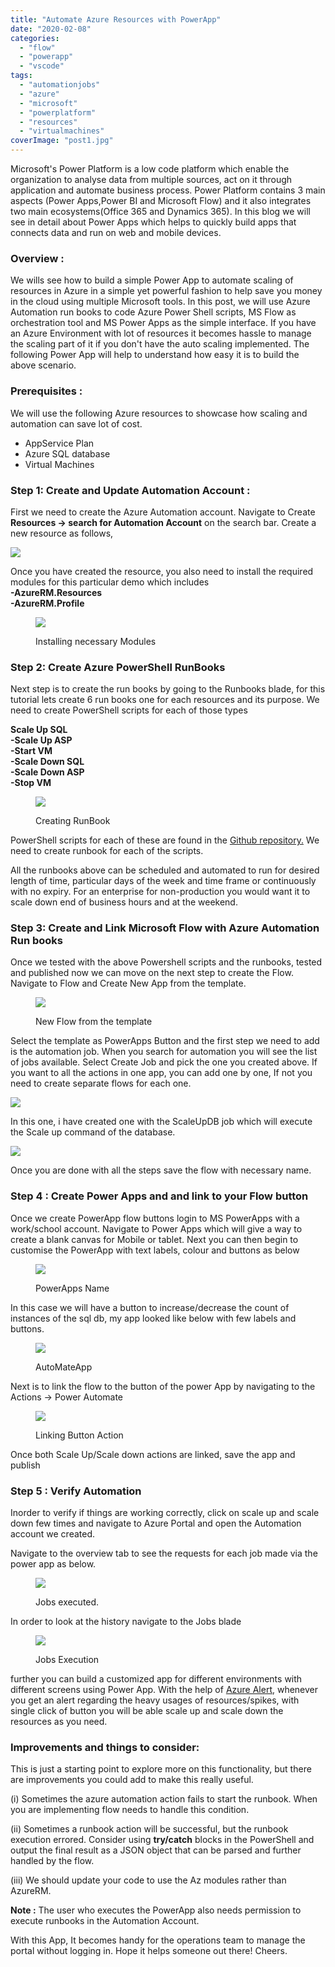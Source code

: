 ```yaml
---
title: "Automate Azure Resources with PowerApp"
date: "2020-02-08"
categories: 
  - "flow"
  - "powerapp"
  - "vscode"
tags: 
  - "automationjobs"
  - "azure"
  - "microsoft"
  - "powerplatform"
  - "resources"
  - "virtualmachines"
coverImage: "post1.jpg"
---
```


Microsoft's Power Platform is a low code platform which enable the organization to analyse data from multiple sources, act on it through application and automate business process. Power Platform contains 3 main aspects (Power Apps,Power BI and Microsoft Flow) and it also integrates two main ecosystems(Office 365 and Dynamics 365). In this blog we will see in detail about Power Apps which helps to quickly build apps that connects data and run on web and mobile devices.

### **Overview :**

We wills see how to build a simple Power App to automate scaling of resources in Azure in a simple yet powerful fashion to help save you money in the cloud using multiple Microsoft tools. In this post, we will use Azure Automation run books to code Azure Power Shell scripts, MS Flow as orchestration tool and MS Power Apps as the simple interface. If you have an Azure Environment with lot of resources it becomes hassle to manage the scaling part of it if you don't have the auto scaling implemented. The following Power App will help to understand how easy it is to build the above scenario.

### Prerequisites :

We will use the following Azure resources to showcase how scaling and automation can save lot of cost.

- AppService Plan
- Azure SQL database
- Virtual Machines

### Step 1: Create and Update Automation Account :

First we need to create the Azure Automation account. Navigate to Create **Resources -> search for Automation Account** on the search bar. Create a new resource as follows,

![](https://sajeetharan.wordpress.com/wp-content/uploads/2020/02/1-2.jpg?w=403)

Once you have created the resource, you also need to install the required modules for this particular demo which includes  
**\-AzureRM.Resources  
\-AzureRM.Profile**

<figure>

![](https://sajeetharan.wordpress.com/wp-content/uploads/2020/02/2-1.jpg?w=1024)

<figcaption>

Installing necessary Modules

</figcaption>

</figure>

### Step 2: Create Azure PowerShell RunBooks

Next step is to create the run books by going to the Runbooks blade, for this tutorial lets create 6 run books one for each resources and its purpose. We need to create PowerShell scripts for each of those types

**Scale Up SQL  
\-Scale Up ASP  
\-Start VM  
\-Scale Down SQL  
\-Scale Down ASP  
\-Stop VM**

<figure>

![](https://sajeetharan.wordpress.com/wp-content/uploads/2020/02/3.jpg?w=1024)

<figcaption>

Creating RunBook

</figcaption>

</figure>

PowerShell scripts for each of these are found in the [Github repository.](https://github.com/sajeetharan/Az-PowerApp-Automation) We need to create runbook for each of the scripts.

All the runbooks above can be scheduled and automated to run for desired length of time, particular days of the week and time frame or continuously with no expiry. For an enterprise for non-production you would want it to scale down end of business hours and at the weekend.

### Step 3: Create and Link Microsoft Flow with Azure Automation Run books

Once we tested with the above Powershell scripts and the runbooks, tested and published now we can move on the next step to create the Flow. Navigate to Flow and Create New App from the template.

<figure>

![](https://sajeetharan.wordpress.com/wp-content/uploads/2020/02/8.jpg?w=729)

<figcaption>

New Flow from the template

</figcaption>

</figure>

Select the template as PowerApps Button and the first step we need to add is the automation job. When you search for automation you will see the list of jobs available. Select Create Job and pick the one you created above. If you want to all the actions in one app, you can add one by one, If not you need to create separate flows for each one.

![](https://sajeetharan.wordpress.com/wp-content/uploads/2020/02/9-1.jpg?w=637)

In this one, i have created one with the ScaleUpDB job which will execute the Scale up command of the database.

![](https://sajeetharan.wordpress.com/wp-content/uploads/2020/02/10-1.jpg?w=625)

Once you are done with all the steps save the flow with necessary name.

### Step 4 : Create Power Apps and and link to your Flow button

Once we create PowerApp flow buttons login to MS PowerApps with a work/school account. Navigate to Power Apps which will give a way to create a blank canvas for Mobile or tablet. Next you can then begin to customise the PowerApp with text labels, colour and buttons as below

<figure>

![](https://sajeetharan.wordpress.com/wp-content/uploads/2020/02/12-1.jpg?w=894)

<figcaption>

PowerApps Name

</figcaption>

</figure>

In this case we will have a button to increase/decrease the count of instances of the sql db, my app looked like below with few labels and buttons.

<figure>

![](https://sajeetharan.wordpress.com/wp-content/uploads/2020/02/13-1.jpg?w=334)

<figcaption>

AutoMateApp

</figcaption>

</figure>

Next is to link the flow to the button of the power App by navigating to the Actions -> Power Automate

<figure>

![](https://sajeetharan.wordpress.com/wp-content/uploads/2020/02/15-1.jpg?w=831)

<figcaption>

Linking Button Action

</figcaption>

</figure>

Once both Scale Up/Scale down actions are linked, save the app and publish

### Step 5 : Verify Automation

Inorder to verify if things are working correctly, click on scale up and scale down few times and navigate to Azure Portal and open the Automation account we created.

Navigate to the overview tab to see the requests for each job made via the power app as below.

<figure>

![](https://sajeetharan.wordpress.com/wp-content/uploads/2020/02/17-1.jpg?w=1024)

<figcaption>

Jobs executed.

</figcaption>

</figure>

In order to look at the history navigate to the Jobs blade

<figure>

![](https://sajeetharan.wordpress.com/wp-content/uploads/2020/02/18-1.jpg?w=1024)

<figcaption>

Jobs Execution

</figcaption>

</figure>

further you can build a customized app for different environments with different screens using Power App. With the help of [Azure Alert](https://docs.microsoft.com/en-us/azure/azure-monitor/platform/alerts-overview), whenever you get an alert regarding the heavy usages of resources/spikes, with single click of button you will be able scale up and scale down the resources as you need.

### Improvements and things to consider:

This is just a starting point to explore more on this functionality, but there are improvements you could add to make this really useful.

(i) Sometimes the azure automation action fails to start the runbook. When you are implementing flow needs to handle this condition.

(ii) Sometimes a runbook action will be successful, but the runbook execution errored. Consider using **try/catch** blocks in the PowerShell and output the final result as a JSON object that can be parsed and further handled by the flow.

(iii) We should update your code to use the Az modules rather than AzureRM.

**Note :** The user who executes the PowerApp also needs permission to execute runbooks in the Automation Account.

With this App, It becomes handy for the operations team to manage the portal without logging in. Hope it helps someone out there! Cheers.
